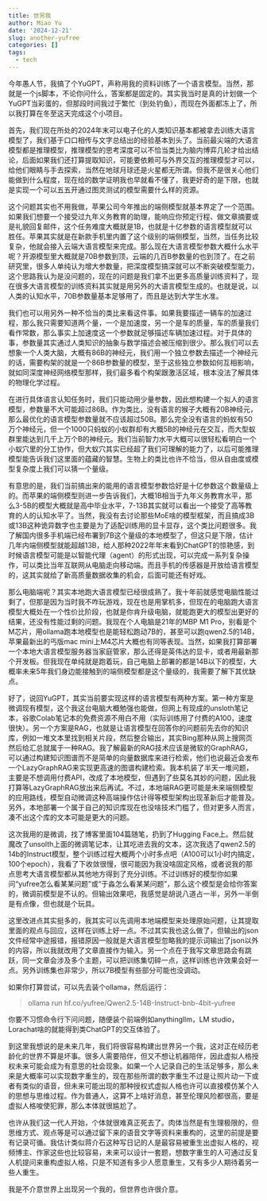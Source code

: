 ```yaml
---
title: 世另我
author: Miao Yu
date: '2024-12-21'
slug: another-yufree
categories: []
tags:
  - tech
---
```

今年愚人节，我搞了个YuGPT，声称用我的资料训练了一个语言模型。当然，那就是一个js脚本，不论你问什么，答案都是固定的。其实我当时是真的计划做一个YuGPT当彩蛋的，但那段时间我过于繁忙（到处钓鱼），而现在外面都冻上了，所以我打算在冬至这天完成这个小项目。

首先，我们现在所处的2024年末可以电子化的人类知识基本都被拿去训练大语言模型了，我们基于口口相传与文字总结出的经验基本到头了。当前最尖端的大语言模型都是推理模型，推理模型的思考深度可以不恰当类比为脑内博弈几轮才给出结论，后面如果我们还打算提取知识，可能要依赖可与外界交互的推理模型才可以，给他们眼睛与手去探索，当然在地球月球还是火星都无所谓。但我不是很关心他们能做到什么程度，现在给的数学证明我也早就看不懂了，我更好奇的是下限，也就是实现一个可以五五开通过图灵测试的模型需要什么样的资源。

这个问题其实也不用我做，苹果公司今年推出的端侧模型就基本界定了一个范围。如果我们想要一个接受过九年义务教育的助理，能响应你预定行程、做文章摘要或是礼貌回复邮件，这个任务难度大概就是1B，也就是十亿参数的语言模型就可以胜任。苹果其实就是在新款手机里内置了这个级别的端侧模型，当然，当任务比较复杂，他就会接入云端大语言模型来完成。那么现在大语言模型参数大概什么水平呢？开源模型里大概就是70B参数到顶，云端的几百B参数量的也到顶了。在之前研究里，很多人单纯认为增大参数量，把深度模型搞深就可以不断突破模型能力，这个思路我认为是没问题的，现在的问题是我们拿不出更多高质量训练资料了，现在很多大语言模型的训练资料其实就是用另外的大语言模型生成的。也就是说，以人类的认知水平，70B参数量基本足够用了，而且是达到大学生水准。

我们也可以用另外一种不恰当的类比来看这件事。如果我要描述一辆车的加速过程，那么我只需要知道两个量，一个是加速度，另一个是车的质量，车的质量我们看作常数，那么事实上加速度这一个参数就足够描述车辆加速过程。对于具体的事，参数量其实通过人类知识的抽象与数学描述会被压缩到很少。那么我们可以去想象一个人类大脑，大概有86B的神经元，我们用一个独立参数去描述一个神经元的话，需要构架的就是一个86B参数量的模型，至于这些独立参数如何互相影响，就如同深度神经网络模型那样，我们最多看个构架跟激活区域，根本没法了解具体的物理化学过程。

在进行具体语言认知任务时，我们只能动用少量参数，因此想构建一个拟人的语言模型，参数量不大可能超过86B。作为类比，没有语言的猴子大概有20B神经元，那么最优化的语言模型参数量就不应该超过50B。那么完全没有语言的蚂蚁有50万个神经元，但一个1000只蚂蚁的小蚁群却有大概5B的神经元在交互，而大型蚁群里能达到几千上万个B的神经元。我们当前智力水平大概可以很轻松看明白一个小蚁穴里的分工协作，但大蚁穴其实已经超了我们可理解的能力了，以后可能推理模型能告诉我们这里面的蕴藏的智慧。生物上的类比也许不恰当，但从自由度或模型复杂度上我们可以猜一个量级。

有意思的是，我们当前搞出来的能用的语言模型参数恰好是十亿参数这个数量级上的。而苹果的端侧模型则进一步告诉我们，大概1B相当于九年义务教育水平，那么3-5B的模型大概就是高中毕业水平，7-13B其实就可以看出一个接受了高等教育的人的认知水平了。当然，我没有去讨论那些MoE啥的模型框架，而且搞成3B或13B这种诡异数字也主要是为了适配训练用的显卡显存，这个类比问题很多。我了解国内很多手机端已经布署到7B这个量级的本地模型了，但这只是下限，估计几年内端侧模型就能超越13B，给人那种2022年年末看到ChatGPT的惊艳感，到时候语言模型可能是以智能代理（agent）的形式出现，可以完成一系列复杂操作，可以类比当年互联网从电脑走向移动端。而且手机的传感器是开放给语言模型的，这其实就给了新高质量数据收集的机会，后面可能还有好戏。

那么电脑端呢？其实本地跑大语言模型已经很成熟了。我十年前就感觉电脑性能过剩了，但那是因为当时我不咋玩游戏，现在也是用掌机多，但现在的电脑跑大语言模型大概处在一个性价比阶段，也就是你肯升级电脑，就能跑更大的模型出更好的结果，还没有性能过剩的问题。我现在个人电脑是21年的MBP M1 Pro，别看是个M芯片，用ollama跑本地模型也是能轻松跑动7B的，甚至可以跑qwen2.5的14B，苹果最新出的丐版mac mini上M4芯片大概也有同等表现。当然，如果我打算部署一个本地大语言模型服务器当家庭管家，那么还得是英伟达的显卡，或者用最新那个开发板。但我现在单纯就是跑着玩，自己电脑上部署的都是14B以下的模型，大概率未来5年我们身边能接触到的端侧模型都是这个量级的，我需要了解下其优缺点。

好了，说回YuGPT，其实当前要实现这样的语言模型有两种方案。第一种方案是微调现有模型，这个我这台电脑大概勉强也能做，但网上有现成的unsloth笔记本，谷歌Colab笔记本的免费资源不用白不用（实际训练用了付费的A100，速度很快）。另一个方案是RAG，也就是让语言模型在回答你的问题前先去你的知识库，例如一堆文本里找到相关片段，然后整合输出，其实Bing那种从网上搜网页然后给汇总就属于一种RAG。我了解最新的RAG技术应该是微软的GraphRAG，可以通过构建知识图谱而不是简单的向量数据库来进行检索，他们也说最近会发布一个LazyGraphRAG来实现更高速的图谱构建检索。我本机装了半天一堆问题，主要是不想调用付费API，改成了本地模型，但遇到了些莫名其妙的问题，因此我打算等LazyGraphRAG放出来后再试。不过，本地端RAG更可能是未来端侧模型的应用路线，模型自动微调这种高端操作估计得等模型架构出现革新后才能普及。另外，本地部署一个属于自己的知识库现在也没啥技术门槛了，但对更多人而言，凑不出这个库的文本可能是更大的问题。

这次我用的是微调，找了博客里面104篇随笔，扔到了Hugging Face上。然后就魔改了unsolth上面的微调笔记本，让其吃进去我的文本，这次我选了qwen2.5的14b的Instruct模型，整个训练过程大概两个小时多点吧（A100可以1小时内搞定，100个epoch），我看了下收敛很慢，很可能因为我没啥固定风格，或者说我的那点思考大语言模型都从其他地方得到了充分训练。不过训练好的模型你如果问“yufree怎么看某某问题”或“于淼怎么看某某问题”，那么这个模型是会给你答案的，微调前模型是不认的。但输出效果吧，我感觉是胡说八道占一半，另外一半倒是有点像，但也就是个玩具。

这里改进点其实挺多的，我其实可以先调用本地端模型来处理原始问题，让其提取里面的观点与回应，这样在训练上好一点。不过其实我也这么做了，但输出的json文件经常中途报错，报错原因一般就是大语言模型忽略我的提示词输出了json以外的内容，所以我就改用了文章直接作为输入。另一个点在于我写文章思路会有跳跃，同一文章会涉及多个主题，可以把训练集切碎一点，这样训练也许效果会好一点。另外训练集也非常少，所以7B模型有些部分可能也没调动。

如果你打算尝试，可以先去装个ollama，然后运行：

> ollama run hf.co/yufree/Qwen2.5-14B-Instruct-bnb-4bit-yufree

你要不习惯命令行下问问题，随便装个前端例如anythingllm，LM studio，Lorachat啥的就能得到类ChatGPT的交互体验了。

到这里我想说的是未来几年，我们将很容易构建出世界另一个我，这对正在经历老龄化的世界不算是坏事。很多人需要陪伴，但又不想让机器陪伴，因此虚拟人格授权未来可能会成为有意思的社会现象。如果一个人记录自己的生活足够多，那么未来是大概率可以实现数字重生的，现在那些所谓的数字重生不过是让照片动一下或者有类似的语音，但未来可能出现的那种授权式虚拟人格也许可以直接模仿某个人的思想与思维过程。作为普通人，这算不上啥好消息，甚至伦理风险都很高，要是虚拟人格唆使犯罪，那么本体就很尴尬了。

也许从我们这一代人开始，个体就很难真正死去了。肉体当然是有生理极限的，但思维方式、观点等是可以通过留下来的语音文字等资料来重构的，这里的前提是要有记录可循。我估计类似蒋介石这种写日记的人是最容易被重生出虚拟人格的，视频博主、作家这些也比较容易，未来可以设计一套题，想数字重生的人可通过反复人机提问来重构虚拟人格，只是不知道有多少人愿意重生，又有多少人期待着另一些人重生。

我是不介意世界上出现另一个我的，但世界也许很介意。
